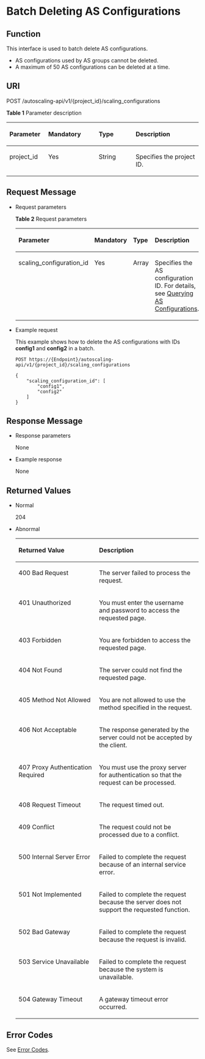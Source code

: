 # Batch Deleting AS Configurations<a name="EN-US_TOPIC_0043063049"></a>

## Function<a name="section5380904"></a>

This interface is used to batch delete AS configurations.

-   AS configurations used by AS groups cannot be deleted.
-   A maximum of 50 AS configurations can be deleted at a time.

## URI<a name="section48428136"></a>

POST /autoscaling-api/v1/\{project\_id\}/scaling\_configurations

**Table  1**  Parameter description

<a name="table14499957"></a>
<table><thead align="left"><tr id="row65119131"><th class="cellrowborder" valign="top" width="20.202020202020204%" id="mcps1.2.5.1.1"><p id="p40158284"><a name="p40158284"></a><a name="p40158284"></a><strong id="b13224105319500"><a name="b13224105319500"></a><a name="b13224105319500"></a>Parameter</strong></p>
</th>
<th class="cellrowborder" valign="top" width="26.262626262626267%" id="mcps1.2.5.1.2"><p id="p31595610"><a name="p31595610"></a><a name="p31595610"></a>Mandatory</p>
</th>
<th class="cellrowborder" valign="top" width="19.191919191919194%" id="mcps1.2.5.1.3"><p id="p9107628"><a name="p9107628"></a><a name="p9107628"></a>Type</p>
</th>
<th class="cellrowborder" valign="top" width="34.343434343434346%" id="mcps1.2.5.1.4"><p id="p66629291"><a name="p66629291"></a><a name="p66629291"></a><strong id="b4813853105015"><a name="b4813853105015"></a><a name="b4813853105015"></a>Description</strong></p>
</th>
</tr>
</thead>
<tbody><tr id="row28263486"><td class="cellrowborder" valign="top" width="20.202020202020204%" headers="mcps1.2.5.1.1 "><p id="p7641038"><a name="p7641038"></a><a name="p7641038"></a>project_id</p>
</td>
<td class="cellrowborder" valign="top" width="26.262626262626267%" headers="mcps1.2.5.1.2 "><p id="p14944322"><a name="p14944322"></a><a name="p14944322"></a>Yes</p>
</td>
<td class="cellrowborder" valign="top" width="19.191919191919194%" headers="mcps1.2.5.1.3 "><p id="p2530563"><a name="p2530563"></a><a name="p2530563"></a>String</p>
</td>
<td class="cellrowborder" valign="top" width="34.343434343434346%" headers="mcps1.2.5.1.4 "><p id="p36520930"><a name="p36520930"></a><a name="p36520930"></a>Specifies the project ID.</p>
</td>
</tr>
</tbody>
</table>

## Request Message<a name="section33200047"></a>

-   Request parameters

    **Table  2**  Request parameters

    <a name="table54000720102956"></a>
    <table><thead align="left"><tr id="row8512449102956"><th class="cellrowborder" valign="top" width="27%" id="mcps1.2.5.1.1"><p id="p18419793102956"><a name="p18419793102956"></a><a name="p18419793102956"></a><strong id="b113261455205015"><a name="b113261455205015"></a><a name="b113261455205015"></a>Parameter</strong></p>
    </th>
    <th class="cellrowborder" valign="top" width="20%" id="mcps1.2.5.1.2"><p id="p15608282102956"><a name="p15608282102956"></a><a name="p15608282102956"></a>Mandatory</p>
    </th>
    <th class="cellrowborder" valign="top" width="19%" id="mcps1.2.5.1.3"><p id="p56311299102956"><a name="p56311299102956"></a><a name="p56311299102956"></a>Type</p>
    </th>
    <th class="cellrowborder" valign="top" width="34%" id="mcps1.2.5.1.4"><p id="p64921332102956"><a name="p64921332102956"></a><a name="p64921332102956"></a><strong id="b335211573504"><a name="b335211573504"></a><a name="b335211573504"></a>Description</strong></p>
    </th>
    </tr>
    </thead>
    <tbody><tr id="row24136534102956"><td class="cellrowborder" valign="top" width="27%" headers="mcps1.2.5.1.1 "><p id="p8902224102956"><a name="p8902224102956"></a><a name="p8902224102956"></a>scaling_configuration_id</p>
    </td>
    <td class="cellrowborder" valign="top" width="20%" headers="mcps1.2.5.1.2 "><p id="p49991563102956"><a name="p49991563102956"></a><a name="p49991563102956"></a>Yes</p>
    </td>
    <td class="cellrowborder" valign="top" width="19%" headers="mcps1.2.5.1.3 "><p id="p22784815102956"><a name="p22784815102956"></a><a name="p22784815102956"></a>Array</p>
    </td>
    <td class="cellrowborder" valign="top" width="34%" headers="mcps1.2.5.1.4 "><p id="p33630690102956"><a name="p33630690102956"></a><a name="p33630690102956"></a>Specifies the AS configuration ID. For details, see <a href="querying-as-configurations.md">Querying AS Configurations</a>.</p>
    </td>
    </tr>
    </tbody>
    </table>


-   Example request

    This example shows how to delete the AS configurations with IDs  **config1**  and  **config2**  in a batch.

    ```
    POST https://{Endpoint}/autoscaling-api/v1/{project_id}/scaling_configurations
    
    {
        "scaling_configuration_id": [
            "config1",
            "config2"
        ]
    }
    ```


## Response Message<a name="section30364973"></a>

-   Response parameters

    None

-   Example response

    None


## Returned Values<a name="section4849307"></a>

-   Normal

    204

-   Abnormal

    <a name="table23361726"></a>
    <table><thead align="left"><tr id="row63863782"><th class="cellrowborder" valign="top" width="43.980000000000004%" id="mcps1.1.3.1.1"><p id="p5583857"><a name="p5583857"></a><a name="p5583857"></a>Returned Value</p>
    </th>
    <th class="cellrowborder" valign="top" width="56.02%" id="mcps1.1.3.1.2"><p id="p49639248"><a name="p49639248"></a><a name="p49639248"></a>Description</p>
    </th>
    </tr>
    </thead>
    <tbody><tr id="row61356140"><td class="cellrowborder" valign="top" width="43.980000000000004%" headers="mcps1.1.3.1.1 "><p id="p3791404"><a name="p3791404"></a><a name="p3791404"></a>400 Bad Request</p>
    </td>
    <td class="cellrowborder" valign="top" width="56.02%" headers="mcps1.1.3.1.2 "><p id="p38668280"><a name="p38668280"></a><a name="p38668280"></a>The server failed to process the request.</p>
    </td>
    </tr>
    <tr id="row12470207"><td class="cellrowborder" valign="top" width="43.980000000000004%" headers="mcps1.1.3.1.1 "><p id="p3453833"><a name="p3453833"></a><a name="p3453833"></a>401 Unauthorized</p>
    </td>
    <td class="cellrowborder" valign="top" width="56.02%" headers="mcps1.1.3.1.2 "><p id="p11325076"><a name="p11325076"></a><a name="p11325076"></a>You must enter the username and password to access the requested page.</p>
    </td>
    </tr>
    <tr id="row34816825"><td class="cellrowborder" valign="top" width="43.980000000000004%" headers="mcps1.1.3.1.1 "><p id="p1590600"><a name="p1590600"></a><a name="p1590600"></a>403 Forbidden</p>
    </td>
    <td class="cellrowborder" valign="top" width="56.02%" headers="mcps1.1.3.1.2 "><p id="p61729771"><a name="p61729771"></a><a name="p61729771"></a>You are forbidden to access the requested page.</p>
    </td>
    </tr>
    <tr id="row18697032"><td class="cellrowborder" valign="top" width="43.980000000000004%" headers="mcps1.1.3.1.1 "><p id="p38064613"><a name="p38064613"></a><a name="p38064613"></a>404 Not Found</p>
    </td>
    <td class="cellrowborder" valign="top" width="56.02%" headers="mcps1.1.3.1.2 "><p id="p63334794"><a name="p63334794"></a><a name="p63334794"></a>The server could not find the requested page.</p>
    </td>
    </tr>
    <tr id="row33142240"><td class="cellrowborder" valign="top" width="43.980000000000004%" headers="mcps1.1.3.1.1 "><p id="p166885"><a name="p166885"></a><a name="p166885"></a>405 Method Not Allowed</p>
    </td>
    <td class="cellrowborder" valign="top" width="56.02%" headers="mcps1.1.3.1.2 "><p id="p13517702"><a name="p13517702"></a><a name="p13517702"></a>You are not allowed to use the method specified in the request.</p>
    </td>
    </tr>
    <tr id="row54550461"><td class="cellrowborder" valign="top" width="43.980000000000004%" headers="mcps1.1.3.1.1 "><p id="p56511253"><a name="p56511253"></a><a name="p56511253"></a>406 Not Acceptable</p>
    </td>
    <td class="cellrowborder" valign="top" width="56.02%" headers="mcps1.1.3.1.2 "><p id="p14008765"><a name="p14008765"></a><a name="p14008765"></a>The response generated by the server could not be accepted by the client.</p>
    </td>
    </tr>
    <tr id="row58970022"><td class="cellrowborder" valign="top" width="43.980000000000004%" headers="mcps1.1.3.1.1 "><p id="p11842506"><a name="p11842506"></a><a name="p11842506"></a>407 Proxy Authentication Required</p>
    </td>
    <td class="cellrowborder" valign="top" width="56.02%" headers="mcps1.1.3.1.2 "><p id="p19718930"><a name="p19718930"></a><a name="p19718930"></a>You must use the proxy server for authentication so that the request can be processed.</p>
    </td>
    </tr>
    <tr id="row43252647"><td class="cellrowborder" valign="top" width="43.980000000000004%" headers="mcps1.1.3.1.1 "><p id="p13803553"><a name="p13803553"></a><a name="p13803553"></a>408 Request Timeout</p>
    </td>
    <td class="cellrowborder" valign="top" width="56.02%" headers="mcps1.1.3.1.2 "><p id="p44346036"><a name="p44346036"></a><a name="p44346036"></a>The request timed out.</p>
    </td>
    </tr>
    <tr id="row63570006"><td class="cellrowborder" valign="top" width="43.980000000000004%" headers="mcps1.1.3.1.1 "><p id="p48896832"><a name="p48896832"></a><a name="p48896832"></a>409 Conflict</p>
    </td>
    <td class="cellrowborder" valign="top" width="56.02%" headers="mcps1.1.3.1.2 "><p id="p1220438"><a name="p1220438"></a><a name="p1220438"></a>The request could not be processed due to a conflict.</p>
    </td>
    </tr>
    <tr id="row10983950"><td class="cellrowborder" valign="top" width="43.980000000000004%" headers="mcps1.1.3.1.1 "><p id="p17284754"><a name="p17284754"></a><a name="p17284754"></a>500 Internal Server Error</p>
    </td>
    <td class="cellrowborder" valign="top" width="56.02%" headers="mcps1.1.3.1.2 "><p id="p57887863"><a name="p57887863"></a><a name="p57887863"></a>Failed to complete the request because of an internal service error.</p>
    </td>
    </tr>
    <tr id="row51228725"><td class="cellrowborder" valign="top" width="43.980000000000004%" headers="mcps1.1.3.1.1 "><p id="p55886094"><a name="p55886094"></a><a name="p55886094"></a>501 Not Implemented</p>
    </td>
    <td class="cellrowborder" valign="top" width="56.02%" headers="mcps1.1.3.1.2 "><p id="p30479771"><a name="p30479771"></a><a name="p30479771"></a>Failed to complete the request because the server does not support the requested function.</p>
    </td>
    </tr>
    <tr id="row5882489"><td class="cellrowborder" valign="top" width="43.980000000000004%" headers="mcps1.1.3.1.1 "><p id="p6719600"><a name="p6719600"></a><a name="p6719600"></a>502 Bad Gateway</p>
    </td>
    <td class="cellrowborder" valign="top" width="56.02%" headers="mcps1.1.3.1.2 "><p id="p7416719"><a name="p7416719"></a><a name="p7416719"></a>Failed to complete the request because the request is invalid.</p>
    </td>
    </tr>
    <tr id="row66750478"><td class="cellrowborder" valign="top" width="43.980000000000004%" headers="mcps1.1.3.1.1 "><p id="p38079613"><a name="p38079613"></a><a name="p38079613"></a>503 Service Unavailable</p>
    </td>
    <td class="cellrowborder" valign="top" width="56.02%" headers="mcps1.1.3.1.2 "><p id="p64549801"><a name="p64549801"></a><a name="p64549801"></a>Failed to complete the request because the system is unavailable.</p>
    </td>
    </tr>
    <tr id="row44077297"><td class="cellrowborder" valign="top" width="43.980000000000004%" headers="mcps1.1.3.1.1 "><p id="p13491266"><a name="p13491266"></a><a name="p13491266"></a>504 Gateway Timeout</p>
    </td>
    <td class="cellrowborder" valign="top" width="56.02%" headers="mcps1.1.3.1.2 "><p id="p19050756"><a name="p19050756"></a><a name="p19050756"></a>A gateway timeout error occurred.</p>
    </td>
    </tr>
    </tbody>
    </table>


## Error Codes<a name="section17669131616110"></a>

See  [Error Codes](error-codes.md).

